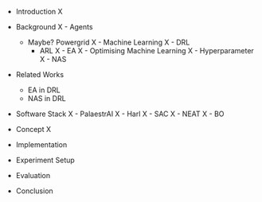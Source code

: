 - Introduction
X

- Background
X    - Agents
    - Maybe? Powergrid
X    - Machine Learning
X        - DRL
        - ARL
X        - EA
X    - Optimising Machine Learning
X        - Hyperparameter
X        - NAS

- Related Works
    - EA in DRL
    - NAS in DRL

- Software Stack
X    - PalaestrAI
X    - Harl
X    - SAC
X    - NEAT
X    - BO

- Concept
X

- Implementation

- Experiment Setup

- Evaluation

- Conclusion